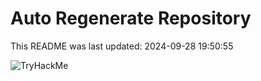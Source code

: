# Auto Regenerate Repository

This README was last updated: 2024-09-28 19:50:55

 ![TryHackMe](https://tryhackme.com/badge/533634)